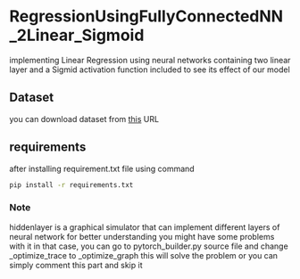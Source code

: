 # RegressionUsingFullyConnectedNN_2Linear_Sigmoid
implementing Linear Regression using neural networks containing two linear layer and a Sigmid activation function included to see its effect of our model

## Dataset
you can download dataset from [this](https://www.kaggle.com/datasets/yasserh/bike-sharing-dataset) URL 

## requirements
after installing requirement.txt file using command
```bash
pip install -r requirements.txt
```

### Note 
hiddenlayer is a graphical simulator that can implement different layers of neural network for better understanding you might have some problems with it in that case, you can go to pytorch_builder.py source file and change _optimize_trace to _optimize_graph this will solve the problem or you can simply comment this part and skip it
